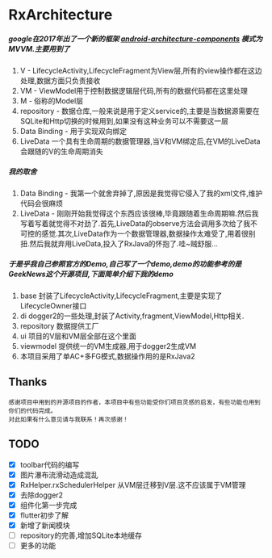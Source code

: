 # RxArchitecture 

##### google在2017年出了一个新的框架 [android-architecture-components](https://github.com/googlesamples/android-architecture-components) 模式为MVVM.主要用到了

1. V - LifecycleActivity,LifecycleFragment为View层,所有的view操作都在这边处理,数据方面只负责接收
2. VM - ViewModel用于控制数据逻辑层代码,所有的数据代码都在这里处理
3. M - 俗称的Model层
4. repository - 数据仓库,一般来说是用于定义service的,主要是当数据源需要在SQLite和Http切换的时候用到,如果没有这种业务可以不需要这一层
5. Data Binding - 用于实现双向绑定
6. LiveData 一个具有生命周期的数据管理器,当V和VM绑定后,在VM的LiveData会跟随的V的生命周期消失

##### 我的取舍
1. Data Binding - 我第一个就舍弃掉了,原因是我觉得它侵入了我的xml文件,维护代码会很麻烦
2. LiveData - 刚刚开始我觉得这个东西应该很棒,毕竟跟随着生命周期嘛.然后我写着写着就觉得不对劲了.首先,LiveData的observe方法会调用多次给了我不可控的感觉.其次,LiveData作为一个数据管理器,数据操作太难受了,用着很别扭.然后我就弃用LiveData,投入了RxJava的怀抱了.哇~贼舒服...

##### 于是乎我自己参照官方的Demo,自己写了一个demo,demo的功能参考的是GeekNews这个开源项目,下面简单介绍下我的demo
1. base 封装了LifecycleActivity,LifecycleFragment,主要是实现了LifecycleOwner接口
2. di dogger2的一些处理,封装了Activity,fragment,ViewModel,Http相关.
3. repository 数据提供工厂
4. ui 项目的V层和VM层全部在这个里面
5. viewmodel 提供统一的VM生成器,用于dogger2生成VM
6. 本项目采用了单AC+多FG模式,数据操作用的是RxJava2


## Thanks
```
感谢项目中用到的开源项目的作者，本项目中有些功能受你们项目灵感的启发，有些功能也用到你们的代码完成。
对此如果有什么意见请与我联系！再次感谢！
```


## TODO
- [x] toolbar代码的编写
- [x] 图片瀑布流滑动造成混乱
- [x] RxHelper.rxSchedulerHelper 从VM层迁移到V层.这不应该属于VM管理
- [x] 去除dogger2
- [x] 组件化第一步完成
- [x] flutter初步了解  
- [x] 新增了新闻模块 
- [ ] repository的完善,增加SQLite本地缓存
- [ ] 更多的功能
